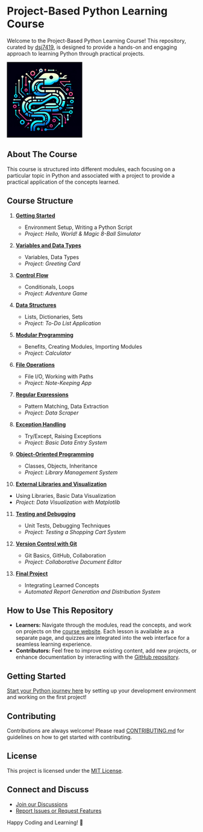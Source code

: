 # Project-Based Python Learning Course

Welcome to the Project-Based Python Learning Course! This repository, curated by [dsj7419](https://github.com/dsj7419), is designed to provide a hands-on and engaging approach to learning Python through practical projects.

<img src="./assets/images/PythonLearning.png" alt="Python Learning By Projects" width="200"/>

## About The Course

This course is structured into different modules, each focusing on a particular topic in Python and associated with a project to provide a practical application of the concepts learned.

## Course Structure

1. **[Getting Started](01-getting-started/README.md)**
   - Environment Setup, Writing a Python Script
   - *Project: Hello, World! & Magic 8-Ball Simulator*

2. **[Variables and Data Types](02-variables-and-data-types/README.md)**
   - Variables, Data Types
   - *Project: Greeting Card*

3. **[Control Flow](03-control-flow/README.md)**
   - Conditionals, Loops
   - *Project: Adventure Game*

4. **[Data Structures](04-data-structures/README.md)**
   - Lists, Dictionaries, Sets
   - *Project: To-Do List Application*

5. **[Modular Programming](05-modular-programming/README.md)**
   - Benefits, Creating Modules, Importing Modules
   - *Project: Calculator*

6. **[File Operations](06-file-operations/README.md)**
   - File I/O, Working with Paths
   - *Project: Note-Keeping App*

7. **[Regular Expressions](07-regular-expressions/README.md)**
   - Pattern Matching, Data Extraction
   - *Project: Data Scraper*

8. **[Exception Handling](08-exception-handling/README.md)**
   - Try/Except, Raising Exceptions
   - *Project: Basic Data Entry System*

9. **[Object-Oriented Programming](09-object-oriented-programming/README.md)**
   - Classes, Objects, Inheritance
   - *Project: Library Management System*

10. **[External Libraries and Visualization](10-external-libraries/README.md)**
   - Using Libraries, Basic Data Visualization
   - *Project: Data Visualization with Matplotlib*

11. **[Testing and Debugging](11-testing-debugging/README.md)**
    - Unit Tests, Debugging Techniques
    - *Project: Testing a Shopping Cart System*

12. **[Version Control with Git](12-version-control/README.md)**
    - Git Basics, GitHub, Collaboration
    - *Project: Collaborative Document Editor*

13. **[Final Project](13-final-project/README.md)**
    - Integrating Learned Concepts
    - *Automated Report Generation and Distribution System*

## How to Use This Repository

- **Learners:** Navigate through the modules, read the concepts, and work on projects on the [course website](https://dsj7419.github.io/python-learning-by-projects/). Each lesson is available as a separate page, and quizzes are integrated into the web interface for a seamless learning experience.
- **Contributors:** Feel free to improve existing content, add new projects, or enhance documentation by interacting with the [GitHub repository](https://github.com/dsj7419/python-learning-by-projects).

## Getting Started

[Start your Python journey here](01-getting-started/README.md) by setting up your development environment and working on the first project!

## Contributing

Contributions are always welcome! Please read [CONTRIBUTING.md](CONTRIBUTING.md) for guidelines on how to get started with contributing.

## License

This project is licensed under the [MIT License](LICENSE).

## Connect and Discuss

- [Join our Discussions](https://github.com/dsj7419/python-learning-by-projects/discussions)
- [Report Issues or Request Features](https://github.com/dsj7419/python-learning-by-projects/issues)

Happy Coding and Learning! 🚀
